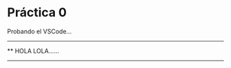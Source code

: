  # Práctica 0

Probando el VSCode...

*********************
** HOLA LOLA......
*********************